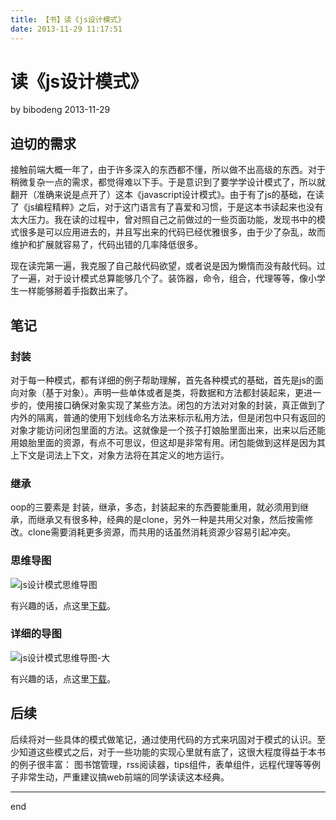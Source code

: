 ```yaml
---
title: 【书】读《js设计模式》
date: 2013-11-29 11:17:51
---
```

读《js设计模式》
===

by bibodeng 2013-11-29

## 迫切的需求

接触前端大概一年了，由于许多深入的东西都不懂，所以做不出高级的东西。对于稍微复杂一点的需求，都觉得难以下手。于是意识到了要学学设计模式了，所以就翻开（准确来说是点开了）这本《javascript设计模式》。由于有了js的基础，在读了《js编程精粹》之后，对于这门语言有了喜爱和习惯，于是这本书读起来也没有太大压力。我在读的过程中，曾对照自己之前做过的一些页面功能，发现书中的模式很多是可以应用进去的，并且写出来的代码已经优雅很多，由于少了杂乱，故而维护和扩展就容易了，代码出错的几率降低很多。

现在读完第一遍，我克服了自己敲代码欲望，或者说是因为懒惰而没有敲代码。过了一遍，对于设计模式总算能够几个了。装饰器，命令，组合，代理等等，像小学生一样能够掰着手指数出来了。

## 笔记

### 封装

对于每一种模式，都有详细的例子帮助理解，首先各种模式的基础，首先是js的面向对象（基于对象）。声明一些单体或者是类，将数据和方法都封装起来，更进一步的，使用接口确保对象实现了某些方法。闭包的方法对对象的封装，真正做到了内外的隔离，普通的使用下划线命名方法来标示私用方法，但是闭包中只有返回的对象才能访问闭包里面的方法。这就像是一个孩子打娘胎里面出来，出来以后还能用娘胎里面的资源，有点不可思议，但这却是非常有用。闭包能做到这样是因为其上下文是词法上下文，对象方法将在其定义的地方运行。

### 继承

oop的三要素是 封装，继承，多态，封装起来的东西要能重用，就必须用到继承，而继承又有很多种，经典的是clone，另外一种是共用父对象，然后按需修改。clone需要消耗更多资源，而共用的话虽然消耗资源少容易引起冲突。

### 思维导图

![js设计模式思维导图](http://www.bibodeng.com/content/plugins/kl_album/upload/201311/2dce8da4d2a3c7480901c758f3c40c5a2013112902543112793.png)

有兴趣的话，点这里[下载](http://vdisk.weibo.com/s/cNgTU_6cNWzK)。

### 详细的导图

![js设计模式思维导图-大](http://www.bibodeng.com/content/plugins/kl_album/upload/201311/cb5a6107522bf8d479788248cb01a0722013112902543526907.png)

有兴趣的话，点这里[下载](http://vdisk.weibo.com/s/cNgTU_6cNWzU)。

## 后续

后续将对一些具体的模式做笔记，通过使用代码的方式来巩固对于模式的认识。至少知道这些模式之后，对于一些功能的实现心里就有底了，这很大程度得益于本书的例子很丰富： 图书馆管理，rss阅读器，tips组件，表单组件，远程代理等等例子非常生动，严重建议搞web前端的同学读读这本经典。

---
end